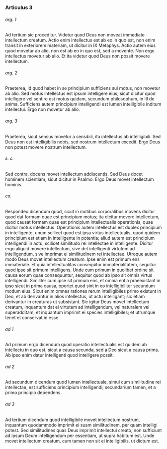 ### Articulus 3

###### arg. 1
Ad tertium sic proceditur. Videtur quod Deus non moveat immediate intellectum creatum. Actio enim intellectus est ab eo in quo est, non enim transit in exteriorem materiam, ut dicitur in IX Metaphys. Actio autem eius quod movetur ab alio, non est ab eo in quo est, sed a movente. Non ergo intellectus movetur ab alio. Et ita videtur quod Deus non possit movere intellectum.

###### arg. 2
Praeterea, id quod habet in se principium sufficiens sui motus, non movetur ab alio. Sed motus intellectus est ipsum intelligere eius, sicut dicitur quod intelligere vel sentire est motus quidam, secundum philosophum, in III de anima. Sufficiens autem principium intelligendi est lumen intelligibile inditum intellectui. Ergo non movetur ab alio.

###### arg. 3
Praeterea, sicut sensus movetur a sensibili, ita intellectus ab intelligibili. Sed Deus non est intelligibilis nobis, sed nostrum intellectum excedit. Ergo Deus non potest movere nostrum intellectum.

###### s. c.
Sed contra, docens movet intellectum addiscentis. Sed Deus docet hominem scientiam, sicut dicitur in Psalmo. Ergo Deus movet intellectum hominis.

###### co.
Respondeo dicendum quod, sicut in motibus corporalibus movens dicitur quod dat formam quae est principium motus; ita dicitur movere intellectum, quod causat formam quae est principium intellectualis operationis, quae dicitur motus intellectus. Operationis autem intellectus est duplex principium in intelligente, unum scilicet quod est ipsa virtus intellectualis, quod quidem principium est etiam in intelligente in potentia; aliud autem est principium intelligendi in actu, scilicet similitudo rei intellectae in intelligente. Dicitur ergo aliquid movere intellectum, sive det intelligenti virtutem ad intelligendum, sive imprimat ei similitudinem rei intellectae. Utroque autem modo Deus movet intellectum creatum. Ipse enim est primum ens immateriale. Et quia intellectualitas consequitur immaterialitatem, sequitur quod ipse sit primum intelligens. Unde cum primum in quolibet ordine sit causa eorum quae consequuntur, sequitur quod ab ipso sit omnis virtus intelligendi. Similiter cum ipse sit primum ens, et omnia entia praeexistant in ipso sicut in prima causa, oportet quod sint in eo intelligibiliter secundum modum eius. Sicut enim omnes rationes rerum intelligibiles primo existunt in Deo, et ab derivantur in alios intellectus, ut actu intelligant; sic etiam derivantur in creaturas ut subsistant. Sic igitur Deus movet intellectum creatum, inquantum dat ei virtutem ad intelligendum, vel naturalem vel superadditam; et inquantum imprimit ei species intelligibiles; et utrumque tenet et conservat in esse.

###### ad 1
Ad primum ergo dicendum quod operatio intellectualis est quidem ab intellectu in quo est, sicut a causa secunda, sed a Deo sicut a causa prima. Ab ipso enim datur intelligenti quod intelligere possit.

###### ad 2
Ad secundum dicendum quod lumen intellectuale, simul cum similitudine rei intellectae, est sufficiens principium intelligendi; secundarium tamen, et a primo principio dependens.

###### ad 3
Ad tertium dicendum quod intelligibile movet intellectum nostrum, inquantum quodammodo imprimit ei suam similitudinem, per quam intelligi potest. Sed similitudines quas Deus imprimit intellectui creato, non sufficiunt ad ipsum Deum intelligendum per essentiam, ut supra habitum est. Unde movet intellectum creatum, cum tamen non sit ei intelligibilis, ut dictum est.

